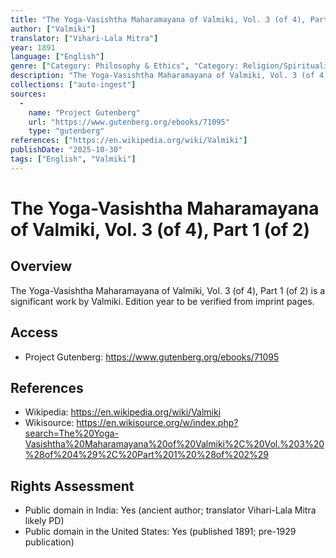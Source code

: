 ```yaml
---
title: "The Yoga-Vasishtha Maharamayana of Valmiki, Vol. 3 (of 4), Part 1 (of 2)"
author: ["Valmiki"]
translator: ["Vihari-Lala Mitra"]
year: 1891
language: ["English"]
genre: ["Category: Philosophy & Ethics", "Category: Religion/Spirituality"]
description: "The Yoga-Vasishtha Maharamayana of Valmiki, Vol. 3 (of 4), Part 1 (of 2) is a significant work by Valmiki. Edition year to be verified from imprint pages."
collections: ["auto-ingest"]
sources:
  - 
    name: "Project Gutenberg"
    url: "https://www.gutenberg.org/ebooks/71095"
    type: "gutenberg"
references: ["https://en.wikipedia.org/wiki/Valmiki"]
publishDate: "2025-10-30"
tags: ["English", "Valmiki"]
---
```


# The Yoga-Vasishtha Maharamayana of Valmiki, Vol. 3 (of 4), Part 1 (of 2)

## Overview

The Yoga-Vasishtha Maharamayana of Valmiki, Vol. 3 (of 4), Part 1 (of 2) is a significant work by Valmiki. Edition year to be verified from imprint pages.

## Access

- Project Gutenberg: https://www.gutenberg.org/ebooks/71095

## References

- Wikipedia: https://en.wikipedia.org/wiki/Valmiki
- Wikisource: https://en.wikisource.org/w/index.php?search=The%20Yoga-Vasishtha%20Maharamayana%20of%20Valmiki%2C%20Vol.%203%20%28of%204%29%2C%20Part%201%20%28of%202%29

## Rights Assessment

- Public domain in India: Yes (ancient author; translator Vihari-Lala Mitra likely PD)
- Public domain in the United States: Yes (published 1891; pre-1929 publication)

